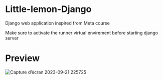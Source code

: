 # Little-lemon-Django
Django web application inspired from Meta course

Make sure to activate the runner virtual envirement before starting django server

# Preview

![Capture d’écran 2023-09-21 225725](https://github.com/Hicham2012/Little-lemon-Django/assets/99765449/83857862-12b0-4af4-a3f7-20e33c675ba7)
